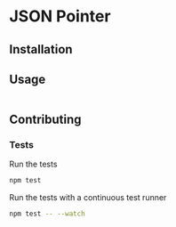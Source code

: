 JSON Pointer
============

Installation
------------

Usage
-----

```javascript
```

Contributing
------------

### Tests

Run the tests

```bash
npm test
```

Run the tests with a continuous test runner
```bash
npm test -- --watch
```

